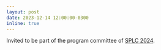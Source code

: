 ```yaml
---
layout: post
date: 2023-12-14 12:00:00-0300
inline: true
---
```


Invited to be part of the program committee of [SPLC 2024](https://2024.splc.net/).